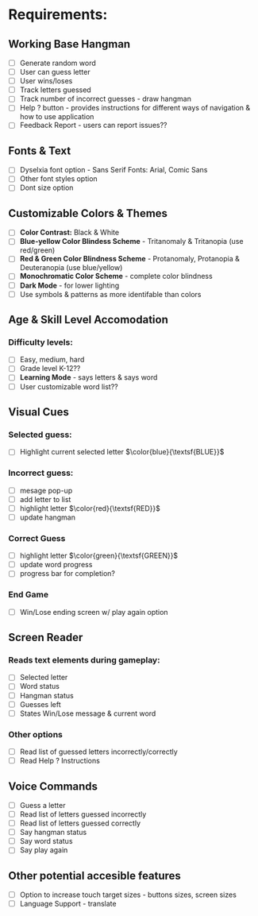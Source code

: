 # Requirements:
## Working Base Hangman
  - [ ] Generate random word
  - [ ] User can guess letter
  - [ ] User wins/loses
  - [ ] Track letters guessed
  - [ ] Track number of incorrect guesses - draw hangman
  - [ ] Help ? button - provides instructions for different ways of navigation & how to use application
  - [ ] Feedback Report - users can report issues??

## Fonts & Text
  - [ ] Dyselxia font option - Sans Serif Fonts: Arial, Comic Sans
  - [ ] Other font styles option
  - [ ] Dont size option

## Customizable Colors & Themes
  - [ ] **Color Contrast:** Black & White
  - [ ] **Blue-yellow Color Blindess Scheme** - Tritanomaly & Tritanopia (use red/green)
  - [ ] **Red & Green Color Blindness Scheme** - Protanomaly, Protanopia & Deuteranopia (use blue/yellow)
  - [ ] **Monochromatic Color Scheme** - complete color blindness
  - [ ] **Dark Mode** - for lower lighting
  - [ ] Use symbols & patterns as more identifable than colors  

## Age & Skill Level Accomodation
### Difficulty levels:
  - [ ] Easy, medium, hard
  - [ ] Grade level K-12??
  - [ ] **Learning Mode** - says letters & says word
  - [ ] User customizable word list??

## Visual Cues
### Selected guess:
  - [ ] Highlight current selected letter $\color{blue}{\textsf{BLUE}}$
### Incorrect guess:
  - [ ] mesage pop-up
  - [ ] add letter to list
  - [ ] highlight letter $\color{red}{\textsf{RED}}$
  - [ ] update hangman
### Correct Guess
  - [ ] highlight letter $\color{green}{\textsf{GREEN}}$
  - [ ] update word progress
  - [ ] progress bar for completion?
### End Game
  - [ ] Win/Lose ending screen w/ play again option

## Screen Reader
### Reads text elements during gameplay:
  - [ ] Selected letter
  - [ ] Word status
  - [ ] Hangman status
  - [ ] Guesses left
  - [ ] States Win/Lose message & current word
### Other options
  - [ ] Read list of guessed letters incorrectly/correctly
  - [ ] Read Help ? Instructions

## Voice Commands
  - [ ] Guess a letter
  - [ ] Read list of letters guessed incorrectly
  - [ ] Read list of letters guessed correctly
  - [ ] Say hangman status
  - [ ] Say word status
  - [ ] Say play again
## Other potential accesible features
  - [ ] Option to increase touch target sizes - buttons sizes, screen sizes
  - [ ] Language Support - translate
